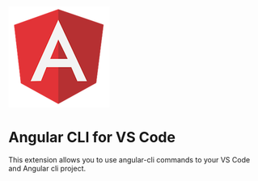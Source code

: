 ![](images/angular.jpg)
# Angular CLI for VS Code

This extension allows you to use angular-cli commands to your VS Code and Angular cli project.
